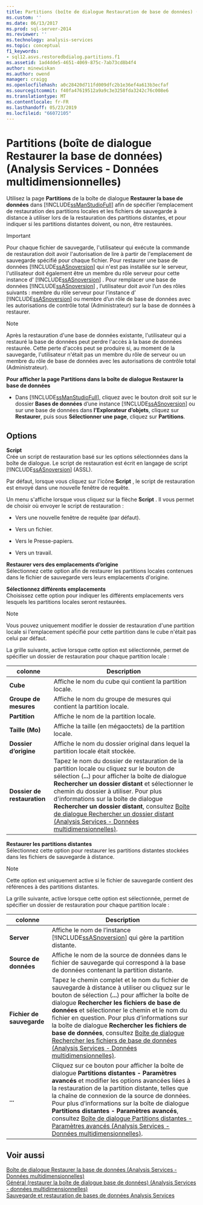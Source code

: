 ```yaml
---
title: Partitions (boîte de dialogue Restauration de base de données) (Analysis Services - données multidimensionnelles) | Microsoft Docs
ms.custom: ''
ms.date: 06/13/2017
ms.prod: sql-server-2014
ms.reviewer: ''
ms.technology: analysis-services
ms.topic: conceptual
f1_keywords:
- sql12.asvs.restoredbdialog.partitions.f1
ms.assetid: 1ad4dde5-4651-4069-875c-7ab73cd8b4f4
author: minewiskan
ms.author: owend
manager: craigg
ms.openlocfilehash: a0c28420d711fd009dfc2b1e36ef4a613b3ecfaf
ms.sourcegitcommit: f40fa47619512a9a9c3e3258fda3242c76c008e6
ms.translationtype: MT
ms.contentlocale: fr-FR
ms.lasthandoff: 05/23/2019
ms.locfileid: "66072105"
---
```

# <a name="partitions-restore-database-dialog-box-analysis-services---multidimensional-data"></a>Partitions (boîte de dialogue Restaurer la base de données) (Analysis Services - Données multidimensionnelles)
  Utilisez la page **Partitions** de la boîte de dialogue **Restaurer la base de données** dans [!INCLUDE[ssManStudioFull](../includes/ssmanstudiofull-md.md)] afin de spécifier l’emplacement de restauration des partitions locales et les fichiers de sauvegarde à distance à utiliser lors de la restauration des partitions distantes, et pour indiquer si les partitions distantes doivent, ou non, être restaurées.  
  
> [!IMPORTANT]  
>  Pour chaque fichier de sauvegarde, l'utilisateur qui exécute la commande de restauration doit avoir l'autorisation de lire à partir de l'emplacement de sauvegarde spécifié pour chaque fichier. Pour restaurer une base de données [!INCLUDE[ssASnoversion](../includes/ssasnoversion-md.md)] qui n'est pas installée sur le serveur, l'utilisateur doit également être un membre du rôle serveur pour cette instance d' [!INCLUDE[ssASnoversion](../includes/ssasnoversion-md.md)] . Pour remplacer une base de données [!INCLUDE[ssASnoversion](../includes/ssasnoversion-md.md)] , l’utilisateur doit avoir l’un des rôles suivants : membre du rôle serveur pour l’instance d’ [!INCLUDE[ssASnoversion](../includes/ssasnoversion-md.md)] ou membre d’un rôle de base de données avec les autorisations de contrôle total (Administrateur) sur la base de données à restaurer.  
  
> [!NOTE]  
>  Après la restauration d'une base de données existante, l'utilisateur qui a restauré la base de données peut perdre l'accès à la base de données restaurée. Cette perte d'accès peut se produire si, au moment de la sauvegarde, l'utilisateur n'était pas un membre du rôle de serveur ou un membre du rôle de base de données avec les autorisations de contrôle total (Administrateur).  
  
 **Pour afficher la page Partitions dans la boîte de dialogue Restaurer la base de données**  
  
-   Dans [!INCLUDE[ssManStudioFull](../includes/ssmanstudiofull-md.md)], cliquez avec le bouton droit soit sur le dossier **Bases de données** d’une instance [!INCLUDE[ssASnoversion](../includes/ssasnoversion-md.md)] ou sur une base de données dans **l’Explorateur d’objets**, cliquez sur **Restaurer**, puis sous **Sélectionner une page**, cliquez sur **Partitions**.  
  
## <a name="options"></a>Options  
 **Script**  
 Crée un script de restauration basé sur les options sélectionnées dans la boîte de dialogue. Le script de restauration est écrit en langage de script [!INCLUDE[ssASnoversion](../includes/ssasnoversion-md.md)] (ASSL).  
  
 Par défaut, lorsque vous cliquez sur l'icône **Script** , le script de restauration est envoyé dans une nouvelle fenêtre de requête.  
  
 Un menu s'affiche lorsque vous cliquez sur la flèche **Script** . Il vous permet de choisir où envoyer le script de restauration :  
  
-   Vers une nouvelle fenêtre de requête (par défaut).  
  
-   Vers un fichier.  
  
-   Vers le Presse-papiers.  
  
-   Vers un travail.  
  
 **Restaurer vers des emplacements d’origine**  
 Sélectionnez cette option afin de restaurer les partitions locales contenues dans le fichier de sauvegarde vers leurs emplacements d'origine.  
  
 **Sélectionnez différents emplacements**  
 Choisissez cette option pour indiquer les différents emplacements vers lesquels les partitions locales seront restaurées.  
  
> [!NOTE]  
>  Vous pouvez uniquement modifier le dossier de restauration d'une partition locale si l'emplacement spécifié pour cette partition dans le cube n'était pas celui par défaut.  
  
 La grille suivante, active lorsque cette option est sélectionnée, permet de spécifier un dossier de restauration pour chaque partition locale :  
  
|colonne|Description|  
|------------|-----------------|  
|**Cube**|Affiche le nom du cube qui contient la partition locale.|  
|**Groupe de mesures**|Affiche le nom du groupe de mesures qui contient la partition locale.|  
|**Partition**|Affiche le nom de la partition locale.|  
|**Taille (Mo)**|Affiche la taille (en mégaoctets) de la partition locale.|  
|**Dossier d’origine**|Affiche le nom du dossier original dans lequel la partition locale était stockée.|  
|**Dossier de restauration**|Tapez le nom du dossier de restauration de la partition locale ou cliquez sur le bouton de sélection (**...**) pour afficher la boîte de dialogue **Rechercher un dossier distant** et sélectionner le chemin du dossier à utiliser. Pour plus d'informations sur la boîte de dialogue **Rechercher un dossier distant**, consultez [Boîte de dialogue Rechercher un dossier distant &#40;Analysis Services - Données multidimensionnelles&#41;](browse-for-remote-folder-dialog-box-analysis-services-multidimensional-data.md).|  
  
 **Restaurer les partitions distantes**  
 Sélectionnez cette option pour restaurer les partitions distantes stockées dans les fichiers de sauvegarde à distance.  
  
> [!NOTE]  
>  Cette option est uniquement active si le fichier de sauvegarde contient des références à des partitions distantes.  
  
 La grille suivante, active lorsque cette option est sélectionnée, permet de spécifier un dossier de restauration pour chaque partition locale :  
  
|colonne|Description|  
|------------|-----------------|  
|**Server**|Affiche le nom de l’instance [!INCLUDE[ssASnoversion](../includes/ssasnoversion-md.md)] qui gère la partition distante.|  
|**Source de données**|Affiche le nom de la source de données dans le fichier de sauvegarde qui correspond à la base de données contenant la partition distante.|  
|**Fichier de sauvegarde**|Tapez le chemin complet et le nom du fichier de sauvegarde à distance à utiliser ou cliquez sur le bouton de sélection (**...**) pour afficher la boîte de dialogue **Rechercher les fichiers de base de données** et sélectionner le chemin et le nom du fichier en question. Pour plus d’informations sur la boîte de dialogue **Rechercher les fichiers de base de données**, consultez [Boîte de dialogue Rechercher les fichiers de base de données &#40;Analysis Services - Données multidimensionnelles&#41;](locate-database-files-dialog-box-analysis-services-multidimensional-data.md).|  
|**...**|Cliquez sur ce bouton pour afficher la boîte de dialogue **Partitions distantes - Paramètres avancés** et modifier les options avancées liées à la restauration de la partition distante, telles que la chaîne de connexion de la source de données. Pour plus d’informations sur la boîte de dialogue **Partitions distantes - Paramètres avancés**, consultez [Boîte de dialogue Partitions distantes - Paramètres avancés &#40;Analysis Services - Données multidimensionnelles&#41;](remote-partitions-advanced-settings-dialog-analysis-services-multidimensional-data.md).|  
  
## <a name="see-also"></a>Voir aussi  
 [Boîte de dialogue Restaurer la base de données &#40;Analysis Services - Données multidimensionnelles&#41;](restore-database-dialog-box-analysis-services-multidimensional-data.md)   
 [Général &#40;restaurer la boîte de dialogue base de données&#41; &#40;Analysis Services - données multidimensionnelles&#41;](general-restore-database-dialog-box-analysis-services-multidimensional-data.md)   
 [Sauvegarde et restauration de bases de données Analysis Services](multidimensional-models/backup-and-restore-of-analysis-services-databases.md)  
  
  
